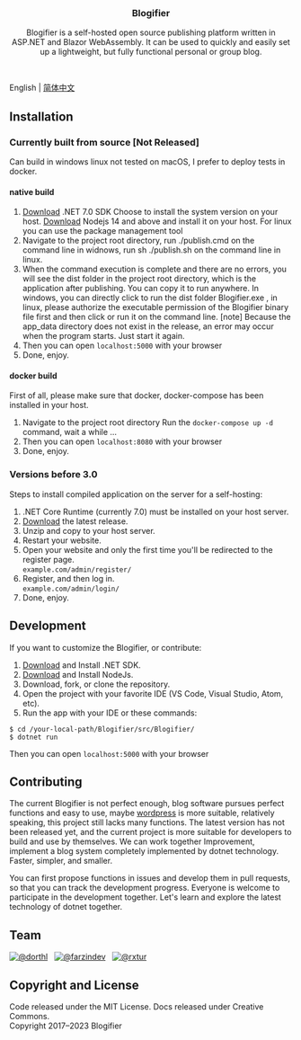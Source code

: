 <br>
<h3 align="center">Blogifier</h3>
<p align="center">
    Blogifier is a self-hosted open source publishing platform written in ASP.NET and Blazor WebAssembly. 
    It can be used to quickly and easily set up a lightweight, but fully functional personal or group blog.
</p>
<br>

English | [简体中文](README-zh_CN.md)

## Installation

### Currently built from source [Not Released]
Can build in windows linux not tested on macOS, I prefer to deploy tests in docker.

#### native build
1. [Download](https://dotnet.microsoft.com/zh-cn/download) .NET 7.0 SDK Choose to install the system version on your host. [Download](https://nodejs.org/) Nodejs 14 and above and install it on your host. For linux you can use the package management tool
2. Navigate to the project root directory, run ./publish.cmd on the command line in widnows, run sh ./publish.sh on the command line in linux.
3. When the command execution is complete and there are no errors, you will see the dist folder in the project root directory, which is the application after publishing. You can copy it to run anywhere. In windows, you can directly click to run the dist folder Blogifier.exe , in linux, please authorize the executable permission of the Blogifier binary file first and then click or run it on the command line. [note] Because the app_data directory does not exist in the release, an error may occur when the program starts. Just start it again.
4. Then you can open `localhost:5000` with your browser
3. Done, enjoy.

#### docker build
First of all, please make sure that docker, docker-compose has been installed in your host.
1. Navigate to the project root directory Run the ```docker-compose up -d ``` command, wait a while ...
2. Then you can open `localhost:8080` with your browser
3. Done, enjoy.

### Versions before 3.0
Steps to install compiled application on the server for a self-hosting:

1. .NET Core Runtime (currently 7.0) must be installed on your host server.
2. [Download](https://github.com/blogifierdotnet/Blogifier/releases) the latest release.
3. Unzip and copy to your host server.<br>
4. Restart your website.
5. Open your website and only the first time you'll be redirected to the register page.<br> `example.com/admin/register/`
6. Register, and then log in.<br> `example.com/admin/login/`
7. Done, enjoy.

## Development
If you want to customize the Blogifier, or contribute:

1. [Download](https://dotnet.microsoft.com/download/dotnet) and Install .NET SDK.
2. [Download](https://nodejs.org/) and Install NodeJs.
2. Download, fork, or clone the repository.
3. Open the project with your favorite IDE (VS Code, Visual Studio, Atom, etc).
4. Run the app with your IDE or these commands:
```
$ cd /your-local-path/Blogifier/src/Blogifier/
$ dotnet run
```
Then you can open `localhost:5000` with your browser

## Contributing

The current Blogifier is not perfect enough, blog software pursues perfect functions and easy to use, maybe [wordpress](https://wordpress.org) is more suitable, relatively speaking, this project still lacks many functions. The latest version has not been released yet, and the current project is more suitable for developers to build and use by themselves. We can work together Improvement, implement a blog system completely implemented by dotnet technology. Faster, simpler, and smaller.

You can first propose functions in issues and develop them in pull requests, so that you can track the development progress. Everyone is welcome to participate in the development together. Let's learn and explore the latest technology of dotnet together.

## Team
[![@dorthl](https://avatars.githubusercontent.com/u/13906219?s=60&v=4)](https://github.com/dorthl) &nbsp;
[![@farzindev](https://avatars.githubusercontent.com/u/6384978?s=60&v=4)](https://github.com/farzindev) &nbsp;
[![@rxtur](https://avatars.githubusercontent.com/u/1932785?s=60&v=4)](https://github.com/rxtur)

## Copyright and License
Code released under the MIT License. Docs released under Creative Commons.<br>
Copyright 2017–2023 Blogifier
